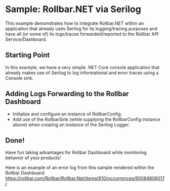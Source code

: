 # Sample: Rollbar.NET via Serilog

This example demonstrates how to integrate Rollbar.NET within an application that already uses Serilog for its logging/tracing purposes 
and have all (or some of) its logs/traces forwarded/reported to the Rollbar API Service/Dashboard.

## Starting Point

In this example, we have a very simple .NET Core console application that already makes use of Serilog to log informational and error traces using a Console sink.

## Adding Logs Forwarding to the Rollbar Dashboard

- Initialize and configure an instance of RollbarConfig.
- Add use of the RollbarSink (while supplying the RollbarConfig instance above) when creating an instance of the Serilog Logger.


## Done!

Have fun taking advantages for Rollbar Dashboard while monitoring behavior of your products!

Here is an example of an error log from this sample rendered within the Rollbar Dashboard:
https://rollbar.com/Rollbar/Rollbar.Net/items/610/occurrences/60084806017/


